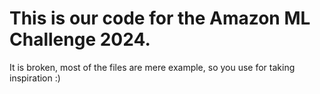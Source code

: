 # This is our code for the Amazon ML Challenge 2024.
It is broken, most of the files are mere example, so you use for taking inspiration :)
